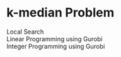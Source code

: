 # k-median Problem  
  
Local Search  
Linear Programming using Gurobi  
Integer Programming using Gurobi  

